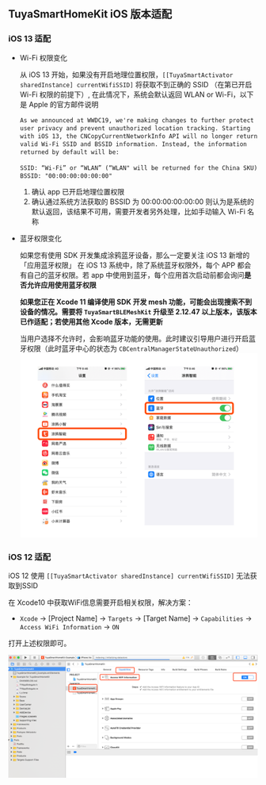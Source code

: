 ## TuyaSmartHomeKit iOS 版本适配

### iOS 13 适配

- Wi-Fi 权限变化

   从 iOS 13 开始，如果没有开启地理位置权限，`[[TuyaSmartActivator sharedInstance] currentWifiSSID]` 将获取不到正确的 SSID （在第已开启 Wi-Fi 权限的前提下）,  在此情况下，系统会默认返回 WLAN or Wi-Fi，以下是 Apple 的官方邮件说明
   
   ```
   As we announced at WWDC19, we're making changes to further protect user privacy and prevent unauthorized location tracking. Starting with iOS 13, the CNCopyCurrentNetworkInfo API will no longer return valid Wi-Fi SSID and BSSID information. Instead, the information returned by default will be: 
   
   SSID: “Wi-Fi” or “WLAN” (“WLAN" will be returned for the China SKU)
   BSSID: "00:00:00:00:00:00"
   ```
   
   1. 确认 app 已开启地理位置权限
   2. 确认通过系统方法获取的 BSSID 为 00:00:00:00:00:00 则认为是系统的默认返回，该结果不可用，需要开发者另外处理，比如手动输入 Wi-Fi 名称


- 蓝牙权限变化

   如果您有使用 SDK 开发集成涂鸦蓝牙设备，那么一定要关注 iOS 13 新增的「应用蓝牙权限」
   在 iOS 13 系统中，除了系统蓝牙权限外，每个 APP 都会有自己的蓝牙权限。若 app 中使用到蓝牙，每个应用首次启动前都会询问**是否允许应用使用蓝牙权限**

   **如果您正在 Xcode 11 编译使用 SDK 开发 mesh 功能，可能会出现搜索不到设备的情况。需要将 `TuyaSmartBLEMeshKit` 升级至 2.12.47 以上版本，该版本已作适配；若使用其他 Xcode 版本，无需更新**

   当用户选择不允许时，会影响蓝牙功能的使用。此时建议引导用户进行开启蓝牙权限（此时蓝牙中心的状态为 `CBCentralManagerStateUnauthorized`）
   ![](./images/ios-ble-guide-cn.png)

### iOS 12 适配

iOS 12 使用 `[[TuyaSmartActivator sharedInstance] currentWifiSSID]` 无法获取到SSID

在 Xcode10 中获取WiFi信息需要开启相关权限，解决方案：

- `Xcode` -> [Project Name] -> `Targets` -> [Target Name] -> `Capabilities` -> `Access WiFi Information` -> `ON`

打开上述权限即可。

![](./images/ios-sdk-wifi-access.png)